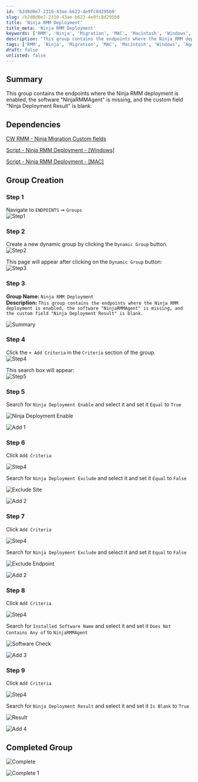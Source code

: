```yaml
---
id: 'b2d8d0e7-2310-43ae-b623-4e9fc8d295b0'
slug: /b2d8d0e7-2310-43ae-b623-4e9fc8d295b0
title: 'Ninja RMM Deployment'
title_meta: 'Ninja RMM Deployment'
keywords: ['RMM', 'Ninja', 'Migration', 'MAC', 'Macintosh', 'Windows', 'Agent', 'Install']
description: 'This group contains the endpoints where the Ninja RMM deployment is enabled, the software "NinjaRMMAgent" is missing, and the custom field "Ninja Deployment Result" is blank.'
tags: ['RMM', 'Ninja', 'Migration', 'MAC', 'Macintosh', 'Windows', 'Agent', 'Install']
draft: false
unlisted: false
---
```


## Summary
This group contains the endpoints where the Ninja RMM deployment is enabled, the software "NinjaRMMAgent" is missing, and the custom field "Ninja Deployment Result" is blank.

## Dependencies
[CW RMM - Ninja Migration Custom fields](/docs/1b41da88-5b9a-436f-997b-39c8f72615ae)

[Script - Ninja RMM Deployment - [Windows]](/docs/905f38b9-492e-43d8-b687-7b4df48c3b97)

[Script - Ninja RMM Deployment - [MAC]](/docs/2893ba48-9686-424e-ba32-0c799c38f9fd)

## Group Creation

### Step 1

Navigate to `ENDPOINTS` ➞ `Groups`  
![Step1](../../../static/img/cw-rmm-groups-common-screenshots/step1.png)

### Step 2

Create a new dynamic group by clicking the `Dynamic Group` button.  
![Step2](../../../static/img/cw-rmm-groups-common-screenshots/step2.png)

This page will appear after clicking on the `Dynamic Group` button:  
![Step3](../../../static/img/cw-rmm-groups-common-screenshots/step3.png)

### Step 3

**Group Name:** `Ninja RMM Deployment`  
**Description:** `This group contains the endpoints where the Ninja RMM deployment is enabled, the software "NinjaRMMAgent" is missing, and the custom field "Ninja Deployment Result" is blank.`

![Summary](../../../static/img/docs/ninja-rmm-deployment/image.png)

### Step 4

Click the `+ Add Criteria` in the `Criteria` section of the group.  
![Step4](../../../static/img/cw-rmm-groups-common-screenshots/step4.png)

This search box will appear:  
![Step5](../../../static/img/cw-rmm-groups-common-screenshots/step5.png)

### Step 5

Search for `Ninja Deployment Enable` and select it and set it `Equal` to `True`

![Ninja Deployment Enable](../../../static/img/docs/ninja-rmm-deployment/image-1.png)

![Add 1](../../../static/img/docs/ninja-rmm-deployment/{D52026EA-DE53-423B-95BE-0CBD968E30A7}.png)

### Step 6

Click `Add Criteria`

![Step4](../../../static/img/cw-rmm-groups-common-screenshots/step4.png)

Search for `Ninja Deployment Exclude` and select it and set it `Equal` to `False`

![Exclude Site](../../../static/img/docs/ninja-rmm-deployment/image-2.png)

![Add 2](../../../static/img/docs/ninja-rmm-deployment/{B52F2A31-8E1E-4E53-8465-0A03FE494417}.png)

### Step 7

Click `Add Criteria`

![Step4](../../../static/img/cw-rmm-groups-common-screenshots/step4.png)

Search for `Ninja Deployment Exclude` and select it and set it `Equal` to `False`

![Exclude Endpoint](../../../static/img/docs/ninja-rmm-deployment/image-3.png)

![Add 2](../../../static/img/docs/ninja-rmm-deployment/{B52F2A31-8E1E-4E53-8465-0A03FE494417}.png)

### Step 8

Click `Add Criteria`

![Step4](../../../static/img/cw-rmm-groups-common-screenshots/step4.png)

Search for `Installed Software Name` and select it and set it `Does Not Contains Any of` to `NinjaRMMAgent`

![Software Check](../../../static/img/docs/ninja-rmm-deployment/image-4.png)

![Add 3](../../../static/img/docs/ninja-rmm-deployment/{EC5199C2-AE20-4464-92E3-0BA091AEDA36}.png)

### Step 9

Click `Add Criteria`

![Step4](../../../static/img/cw-rmm-groups-common-screenshots/step4.png)

Search for `Ninja Deployment Result` and select it and set it `Is Blank` to `True`

![Result](../../../static/img/docs/ninja-rmm-deployment/image-5.png)

![Add 4](../../../static/img/docs/ninja-rmm-deployment/{6920FA30-B083-4E7A-894C-19675BB3CC40}.png)


## Completed Group

![Complete](../../../static/img/docs/ninja-rmm-deployment/{B38F4862-9713-455B-91C4-C08179B2D497}.png)

![Complete 1](../../../static/img/docs/ninja-rmm-deployment/image-6.png)